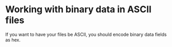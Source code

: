 

# Working with binary data in ASCII files

If you want to have your files be ASCII, you should encode binary data fields as hex.
